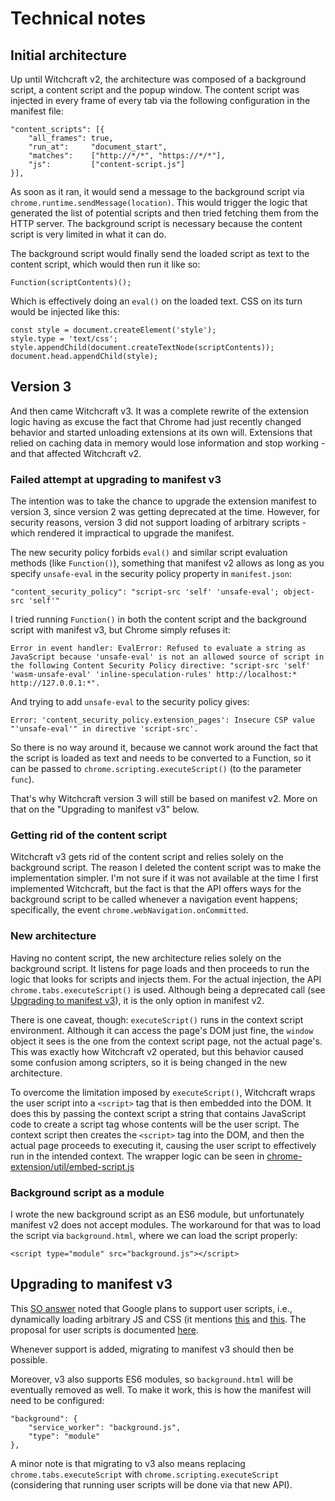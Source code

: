 
# Technical notes

## Initial architecture

Up until Witchcraft v2, the architecture was composed of a background script, a content script and the popup window. The content script was injected in every frame of every tab via the following configuration in the manifest file:

    "content_scripts": [{
        "all_frames": true,
        "run_at":     "document_start",
        "matches":    ["http://*/*", "https://*/*"],
        "js":         ["content-script.js"]
    }],

As soon as it ran, it would send a message to the background script via `chrome.runtime.sendMessage(location)`. This would trigger the logic that generated the list of potential scripts and then tried fetching them from the HTTP server. The background script is necessary because the content script is very limited in what it can do.

The background script would finally send the loaded script as text to the content script, which would then run it like so:

    Function(scriptContents)();

Which is effectively doing an `eval()` on the loaded text. CSS on its turn would be injected like this:

    const style = document.createElement('style');
    style.type = 'text/css';
    style.appendChild(document.createTextNode(scriptContents));
    document.head.appendChild(style);

## Version 3

And then came Witchcraft v3. It was a complete rewrite of the extension logic having as excuse the fact that Chrome had just recently changed behavior and started unloading extensions at its own will. Extensions that relied on caching data in memory would lose information and stop working - and that affected Witchcraft v2.

### Failed attempt at upgrading to manifest v3

The intention was to take the chance to upgrade the extension manifest to version 3, since version 2 was getting deprecated at the time. However, for security reasons, version 3 did not support loading of arbitrary scripts - which rendered it impractical to upgrade the manifest.

The new security policy forbids `eval()` and similar script evaluation methods (like `Function()`), something that manifest v2 allows as long as you specify `unsafe-eval` in the security policy property in `manifest.json`:

    "content_security_policy": "script-src 'self' 'unsafe-eval'; object-src 'self'"

I tried running `Function()` in both the content script and the background script with manifest v3, but Chrome simply refuses it:

    Error in event handler: EvalError: Refused to evaluate a string as JavaScript because 'unsafe-eval' is not an allowed source of script in the following Content Security Policy directive: "script-src 'self' 'wasm-unsafe-eval' 'inline-speculation-rules' http://localhost:* http://127.0.0.1:*".

And trying to add `unsafe-eval` to the security policy gives:

    Error: 'content_security_policy.extension_pages': Insecure CSP value "'unsafe-eval'" in directive 'script-src'.

So there is no way around it, because we cannot work around the fact that the script is loaded as text and needs to be converted to a Function, so it can be passed to `chrome.scripting.executeScript()` (to the parameter `func`).

That's why Witchcraft version 3 will still be based on manifest v2. More on that on the "Upgrading to manifest v3" below.

### Getting rid of the content script

Witchcraft v3 gets rid of the content script and relies solely on the background script. The reason I deleted the content script was to make the implementation simpler. I'm not sure if it was not available at the time I first implemented Witchcraft, but the fact is that the API offers ways for the background script to be called whenever a navigation event happens; specifically, the event `chrome.webNavigation.onCommitted`.

### New architecture

Having no content script, the new architecture relies solely on the background script. It listens for page loads and then proceeds to run the logic that looks for scripts and injects them. For the actual injection, the API `chrome.tabs.executeScript()` is used. Although being a deprecated call (see [Upgrading to manifest v3](#upgrading-to-manifest-v3)), it is the only option in manifest v2.

There is one caveat, though: `executeScript()` runs in the context script environment. Although it can access the page's DOM just fine, the `window` object it sees is the one from the context script page, not the actual page's. This was exactly how Witchcraft v2 operated, but this behavior caused some confusion among scripters, so it is being changed in the new architecture.

To overcome the limitation imposed by `executeScript()`, Witchcraft wraps the user script into a `<script>` tag that is then embedded into the DOM. It does this by passing the context script a string that contains JavaScript code to create a script tag whose contents will be the user script. The context script then creates the `<script>` tag into the DOM, and then the actual page proceeds to executing it, causing the user script to effectively run in the intended context. The wrapper logic can be seen in [chrome-extension/util/embed-script.js](./chrome-extension/util/embed-script.js)

### Background script as a module

I wrote the new background script as an ES6 module, but unfortunately manifest v2 does not accept modules. The workaround for that was to load the script via `background.html`, where we can load the script properly:

    <script type="module" src="background.js"></script>

## Upgrading to manifest v3

This [SO answer](https://stackoverflow.com/a/72517800/778272) noted that Google plans to support user scripts, i.e., dynamically loading arbitrary JS and CSS (it mentions [this](https://github.com/Tampermonkey/tampermonkey/issues/644#issuecomment-1140110430) and [this](https://developer.chrome.com/docs/extensions/migrating/known-issues/#userscript-managers-support). The proposal for user scripts is documented [here](https://github.com/w3c/webextensions/blob/main/proposals/user-scripts-api.md).

Whenever support is added, migrating to manifest v3 should then be possible.

Moreover, v3 also supports ES6 modules, so `background.html` will be eventually removed as well. To make it work, this is how the manifest will need to be configured:

    "background": {
        "service_worker": "background.js",
        "type": "module"
    },

A minor note is that migrating to v3 also means replacing `chrome.tabs.executeScript` with `chrome.scripting.executeScript` (considering that running user scripts will be done via that new API).
